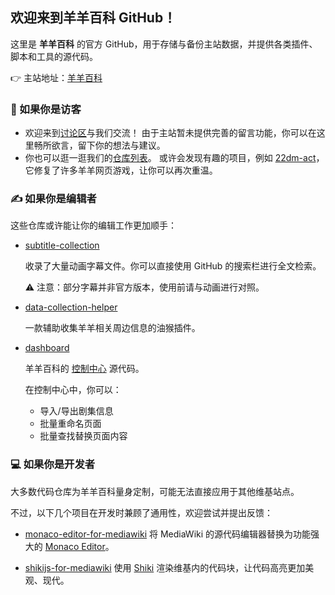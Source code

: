 ## 欢迎来到羊羊百科 GitHub！

这里是 **羊羊百科** 的官方 GitHub，用于存储与备份主站数据，并提供各类插件、脚本和工具的源代码。

👉 主站地址：[羊羊百科](https://xyy.huijiwiki.com/)

### 👋 如果你是访客

* 欢迎来到[讨论区](https://github.com/orgs/XYY-huijiwiki/discussions)与我们交流！
  由于主站暂未提供完善的留言功能，你可以在这里畅所欲言，留下你的想法与建议。
* 你也可以逛一逛我们的[仓库列表](https://github.com/orgs/XYY-huijiwiki/repositories)。
  或许会发现有趣的项目，例如 [22dm-act](https://github.com/XYY-huijiwiki/22dm-act)，它修复了许多羊羊网页游戏，让你可以再次重温。

### ✍️ 如果你是编辑者

这些仓库或许能让你的编辑工作更加顺手：

* [subtitle-collection](https://github.com/XYY-huijiwiki/subtitle-collection)
  
  收录了大量动画字幕文件。你可以直接使用 GitHub 的搜索栏进行全文检索。
  
  ⚠️ 注意：部分字幕并非官方版本，使用前请与动画进行对照。

* [data-collection-helper](https://github.com/XYY-huijiwiki/data-collection-helper)
  
  一款辅助收集羊羊相关周边信息的油猴插件。

* [dashboard](https://github.com/XYY-huijiwiki/dashboard)

  羊羊百科的 [控制中心](https://xyy.huijiwiki.com/wiki/Project:%E6%8E%A7%E5%88%B6%E4%B8%AD%E5%BF%83) 源代码。

  在控制中心中，你可以：

  * 导入/导出剧集信息
  * 批量重命名页面
  * 批量查找替换页面内容

### 💻 如果你是开发者

大多数代码仓库为羊羊百科量身定制，可能无法直接应用于其他维基站点。

不过，以下几个项目在开发时兼顾了通用性，欢迎尝试并提出反馈：

* [monaco-editor-for-mediawiki](https://github.com/XYY-huijiwiki/monaco-editor-for-mediawiki)
  将 MediaWiki 的源代码编辑器替换为功能强大的 [Monaco Editor](https://github.com/microsoft/monaco-editor)。

* [shikijs-for-mediawiki](https://github.com/XYY-huijiwiki/shikijs-for-mediawiki)
  使用 [Shiki](https://github.com/shikijs/shiki) 渲染维基内的代码块，让代码高亮更加美观、现代。
